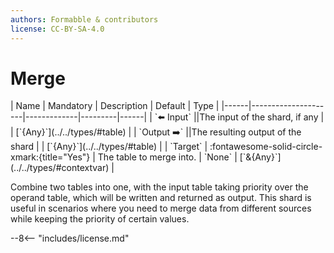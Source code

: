 ```yaml
---
authors: Formabble & contributors
license: CC-BY-SA-4.0
---
```



# Merge

<div class="sh-parameters" markdown="1">
| Name | Mandatory | Description | Default | Type |
|------|---------------------|-------------|---------|------|
| `⬅️ Input` ||The input of the shard, if any | | [`{Any}`](../../types/#table) |
| `Output ➡️` ||The resulting output of the shard | | [`{Any}`](../../types/#table) |
| `Target` | :fontawesome-solid-circle-xmark:{title="Yes"}  | The table to merge into. | `None` | [`&{Any}`](../../types/#contextvar) |

</div>

Combine two tables into one, with the input table taking priority over the operand table, which will be written and returned as output. This shard is useful in scenarios where you need to merge data from different sources while keeping the priority of certain values.

--8<-- "includes/license.md"


